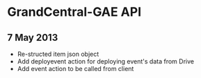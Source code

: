 # GrandCentral-GAE API

## 7 May 2013

- Re-structed item json object
- Add deployevent action for deploying event's data from Drive
- Add event action to be called from client

